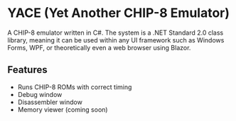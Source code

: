 # YACE (Yet Another CHIP-8 Emulator)

A CHIP-8 emulator written in C#. The system is a .NET Standard 2.0 class library, meaning it can be used within any UI framework such as Windows Forms, WPF, or theoretically even a web browser using Blazor.

## Features
* Runs CHIP-8 ROMs with correct timing
* Debug window
* Disassembler window
* Memory viewer (coming soon)
